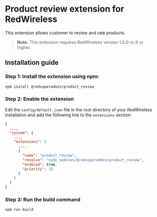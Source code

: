 # Product review extension for RedWireless

This extension allows customer to review and rate products.

> **Note**: This extension requires RedWireless version 1.0.0-rc.6 or higher.

## Installation guide

### Step 1: Install the extension using npm:

```bash
npm install @redsuperadmin/product_review

```

### Step 2: Enable the extension

Edit the `config/default.json` file in the root directory of your RedWireless installation and add the following line to the `extensions` section:

```json
{
  ...,
  "system": {
    ...,
    "extensions": [
      ...,
      {
        "name": "product_review",
        "resolve": "node_modules/@redsuperadmin/product_review",
        "enabled": true,
        "priority": 10
      }
    ]
  }
}
```

### Step 3: Run the build command

```bash
npm run build
```
